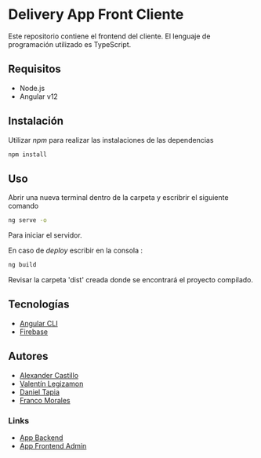 # Delivery App Front Cliente

Este repositorio contiene el frontend del cliente. El lenguaje de programación utilizado es TypeScript.

## Requisitos 
* Node.js
* Angular v12

## Instalación

Utilizar _npm_ para realizar las instalaciones de las dependencias

```bash
npm install
```
## Uso 
Abrir una nueva terminal dentro de la carpeta y escribrir el siguiente comando
```bash
ng serve -o
```
Para iniciar el servidor.

En caso de _deploy_ escribir en la consola : 
```bash
ng build
```
Revisar la carpeta 'dist' creada donde se encontrará el proyecto compilado.
## Tecnologías
* [Angular CLI](https://cli.angular.io/)
* [Firebase](https://firebase.google.com/?hl=es)

## Autores 
* [Alexander Castillo](https://github.com/AlexMarceloCastillo)
* [Valentín Legizamon](https://github.com/valeguizamon)
* [Daniel Tapia](https://github.com/danieltapia2019)
* [Franco Morales](https://github.com/Franco-Morales)

### Links 
* [App Backend](https://github.com/Franco-Morales/Delivery-App-Back)
* [App Frontend Admin](https://github.com/valeguizamon/Delivery-App-Front-Admin)
